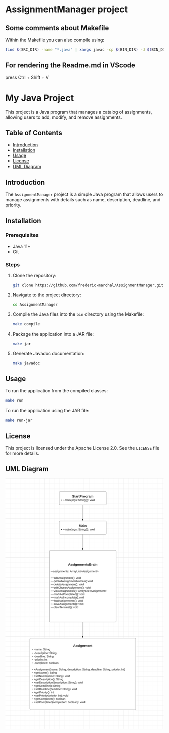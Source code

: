 # AssignmentManager project

## Some comments about Makefile
Within the Makefile you can also compile using:
```bash
find $(SRC_DIR) -name "*.java" | xargs javac -cp $(BIN_DIR) -d $(BIN_DIR)
```

## For rendering the Readme.md in VScode
press Ctrl + Shift + V

# My Java Project

This project is a Java program that manages a catalog of assignments, allowing users to add, modify, and remove assignments.

## Table of Contents

- [Introduction](#introduction)
- [Installation](#installation)
- [Usage](#usage)
- [License](#license)
- [UML Diagram](#uml-diagram)

## Introduction

The `AssignmentManager` project is a simple Java program that allows users to manage assignments with details such as name, description, deadline, and priority.

## Installation

### Prerequisites
- Java 11+
- Git

### Steps

1. Clone the repository:
    ```bash
    git clone https://github.com/frederic-marchal/AssignmentManager.git
    ```

2. Navigate to the project directory:
    ```bash
    cd AssignmentManager
    ```

3. Compile the Java files into the `bin` directory using the Makefile:
    ```bash
    make compile
    ```

4. Package the application into a JAR file:
    ```bash
    make jar
    ```

5. Generate Javadoc documentation:
    ```bash
    make javadoc
    ```

## Usage

To run the application from the compiled classes:

```bash
make run
```

To run the application using the JAR file:

```bash
make run-jar
```

## License

This project is licensed under the Apache License 2.0. See the `LICENSE` file for more details.

## UML Diagram

![UML Diagram](AssignmentManagerUML.png)

